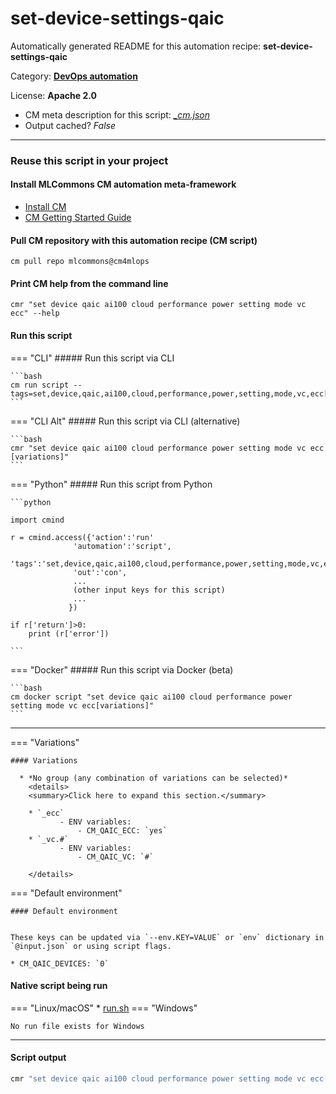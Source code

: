 # set-device-settings-qaic
Automatically generated README for this automation recipe: **set-device-settings-qaic**

Category: **[DevOps automation](..)**

License: **Apache 2.0**


* CM meta description for this script: *[_cm.json](https://github.com/mlcommons/cm4mlops/tree/main/script/set-device-settings-qaic/_cm.json)*
* Output cached? *False*

---
### Reuse this script in your project

#### Install MLCommons CM automation meta-framework

* [Install CM](https://docs.mlcommons.org/ck/install)
* [CM Getting Started Guide](https://docs.mlcommons.org/ck/getting-started/)

#### Pull CM repository with this automation recipe (CM script)

```cm pull repo mlcommons@cm4mlops```

#### Print CM help from the command line

````cmr "set device qaic ai100 cloud performance power setting mode vc ecc" --help````

#### Run this script

=== "CLI"
    ##### Run this script via CLI

    ```bash
    cm run script --tags=set,device,qaic,ai100,cloud,performance,power,setting,mode,vc,ecc[,variations] 
    ```
=== "CLI Alt"
    ##### Run this script via CLI (alternative)


    ```bash
    cmr "set device qaic ai100 cloud performance power setting mode vc ecc [variations]" 
    ```

=== "Python"
    ##### Run this script from Python


    ```python

    import cmind

    r = cmind.access({'action':'run'
                  'automation':'script',
                  'tags':'set,device,qaic,ai100,cloud,performance,power,setting,mode,vc,ecc'
                  'out':'con',
                  ...
                  (other input keys for this script)
                  ...
                 })

    if r['return']>0:
        print (r['error'])

    ```


=== "Docker"
    ##### Run this script via Docker (beta)

    ```bash
    cm docker script "set device qaic ai100 cloud performance power setting mode vc ecc[variations]" 
    ```
___

=== "Variations"


    #### Variations

      * *No group (any combination of variations can be selected)*
        <details>
        <summary>Click here to expand this section.</summary>

        * `_ecc`
               - ENV variables:
                   - CM_QAIC_ECC: `yes`
        * `_vc.#`
               - ENV variables:
                   - CM_QAIC_VC: `#`

        </details>

=== "Default environment"

    #### Default environment


    These keys can be updated via `--env.KEY=VALUE` or `env` dictionary in `@input.json` or using script flags.

    * CM_QAIC_DEVICES: `0`



#### Native script being run
=== "Linux/macOS"
     * [run.sh](https://github.com/mlcommons/cm4mlops/tree/main/script/set-device-settings-qaic/run.sh)
=== "Windows"

    No run file exists for Windows
___
#### Script output
```bash
cmr "set device qaic ai100 cloud performance power setting mode vc ecc [variations]"  -j
```